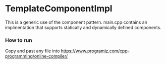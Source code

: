 # TemplateComponentImpl
This is a generic use of the component pattern. main.cpp contains an implmentation that supports statically and dynamically defined components.

### How to run
Copy and past any file into <https://www.programiz.com/cpp-programming/online-compiler/>
